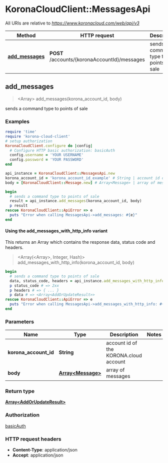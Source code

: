 # KoronaCloudClient::MessagesApi

All URIs are relative to *https://www.koronacloud.com/web/api/v3*

| Method | HTTP request | Description |
| ------ | ------------ | ----------- |
| [**add_messages**](MessagesApi.md#add_messages) | **POST** /accounts/{koronaAccountId}/messages | sends a command type to points of sale |


## add_messages

> <Array<AddOrUpdateResult>> add_messages(korona_account_id, body)

sends a command type to points of sale

### Examples

```ruby
require 'time'
require 'korona-cloud-client'
# setup authorization
KoronaCloudClient.configure do |config|
  # Configure HTTP basic authorization: basicAuth
  config.username = 'YOUR USERNAME'
  config.password = 'YOUR PASSWORD'
end

api_instance = KoronaCloudClient::MessagesApi.new
korona_account_id = 'korona_account_id_example' # String | account id of the KORONA.cloud account
body = [KoronaCloudClient::Message.new] # Array<Message> | array of messages

begin
  # sends a command type to points of sale
  result = api_instance.add_messages(korona_account_id, body)
  p result
rescue KoronaCloudClient::ApiError => e
  puts "Error when calling MessagesApi->add_messages: #{e}"
end
```

#### Using the add_messages_with_http_info variant

This returns an Array which contains the response data, status code and headers.

> <Array(<Array<AddOrUpdateResult>>, Integer, Hash)> add_messages_with_http_info(korona_account_id, body)

```ruby
begin
  # sends a command type to points of sale
  data, status_code, headers = api_instance.add_messages_with_http_info(korona_account_id, body)
  p status_code # => 2xx
  p headers # => { ... }
  p data # => <Array<AddOrUpdateResult>>
rescue KoronaCloudClient::ApiError => e
  puts "Error when calling MessagesApi->add_messages_with_http_info: #{e}"
end
```

### Parameters

| Name | Type | Description | Notes |
| ---- | ---- | ----------- | ----- |
| **korona_account_id** | **String** | account id of the KORONA.cloud account |  |
| **body** | [**Array&lt;Message&gt;**](Message.md) | array of messages |  |

### Return type

[**Array&lt;AddOrUpdateResult&gt;**](AddOrUpdateResult.md)

### Authorization

[basicAuth](../README.md#basicAuth)

### HTTP request headers

- **Content-Type**: application/json
- **Accept**: application/json

